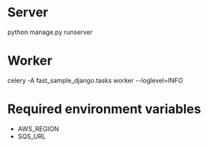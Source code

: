 # Server

python manage.py runserver

# Worker

celery -A fast_sample_django.tasks worker --loglevel=INFO 

# Required environment variables

* AWS_REGION
* SQS_URL